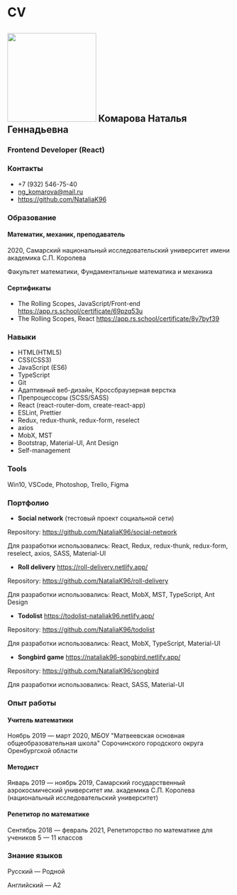 # CV
## <img src="https://user-images.githubusercontent.com/60849245/115436475-17fa5d80-a21c-11eb-8c97-9d6bc5d4e519.png" height="200"> Комарова Наталья Геннадьевна
### Frontend Developer (React)

### Контакты
- +7 (932) 546-75-40
- ng_komarova@mail.ru
- https://github.com/NataliaK96

### Образование
#### Математик, механик, преподаватель
2020, Самарский национальный исследовательский университет имени академика С.П. Королева

Факультет математики, Фундаментальные математика и механика
#### Сертификаты
- The Rolling Scopes, JavaScript/Front-end
 https://app.rs.school/certificate/69pzq53u
- The Rolling Scopes, React
https://app.rs.school/certificate/8y7byf39

### Навыки
- HTML(HTML5)
- CSS(CSS3)
- JavaScript (ES6)
- TypeScript
- Git
- Адаптивный веб-дизайн, Кроссбраузерная верстка
- Препроцессоры (SCSS/SASS)
- React (react-router-dom, create-react-app)
- ESLint, Prettier
- Redux, redux-thunk, redux-form, reselect
- axios
- MobX, MST
- Bootstrap, Material-UI, Ant Design
- Self-management

### Tools
Win10, VSCode, Photoshop, Trello, Figma

### Портфолио
* **Social network** (тестовый проект социальной сети)

Repository: https://github.com/NataliaK96/social-network

Для разработки использовались: React, Redux, redux-thunk, redux-form, reselect, axios, SASS, Material-UI

* **Roll delivery** https://roll-delivery.netlify.app/

Repository: https://github.com/NataliaK96/roll-delivery

Для разработки использовались: React, MobX, MST, TypeScript, Ant Design

* **Todolist** https://todolist-nataliak96.netlify.app/

Repository: https://github.com/NataliaK96/todolist

Для разработки использовались: React, MobX, TypeScript, Material-UI

* **Songbird game** https://nataliak96-songbird.netlify.app/

Repository: https://github.com/NataliaK96/songbird

Для разработки использовались: React, SASS, Material-UI

### Опыт работы
#### Учитель математики
Ноябрь 2019 — март 2020, МБОУ "Матвеевская основная общеобразовательная школа" Сорочинского городского округа Оренбургской области
#### Методист
Январь 2019 — ноябрь 2019, Самарский государственный аэрокосмический университет им. академика С.П. Королева (национальный исследовательский университет)
#### Репетитор по математике
Сентябрь 2018 — февраль 2021, Репетиторство по математике для учеников 5 — 11 классов 

### Знание языков
Русский — Родной

Английский — A2 
